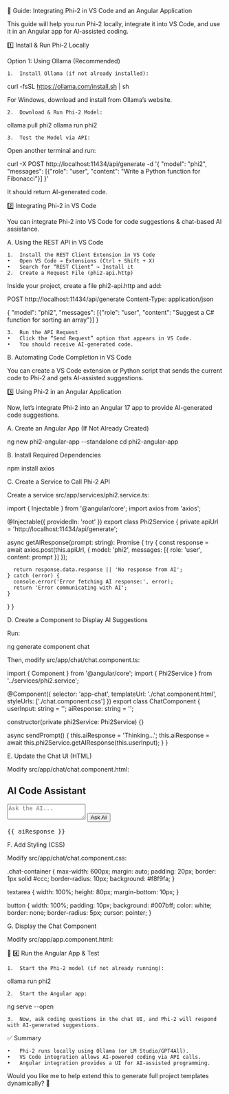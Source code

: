 🚀 Guide: Integrating Phi-2 in VS Code and an Angular Application

This guide will help you run Phi-2 locally, integrate it into VS Code, and use it in an Angular app for AI-assisted coding.

1️⃣ Install & Run Phi-2 Locally

Option 1: Using Ollama (Recommended)

	1.	Install Ollama (if not already installed):

curl -fsSL https://ollama.com/install.sh | sh

For Windows, download and install from Ollama’s website.

	2.	Download & Run Phi-2 Model:

ollama pull phi2
ollama run phi2


	3.	Test the Model via API:
Open another terminal and run:

curl -X POST http://localhost:11434/api/generate -d '{
  "model": "phi2",
  "messages": [{"role": "user", "content": "Write a Python function for Fibonacci"}]
}'

It should return AI-generated code.

2️⃣ Integrating Phi-2 in VS Code

You can integrate Phi-2 into VS Code for code suggestions & chat-based AI assistance.

A. Using the REST API in VS Code

	1.	Install the REST Client Extension in VS Code
	•	Open VS Code → Extensions (Ctrl + Shift + X)
	•	Search for “REST Client” → Install it
	2.	Create a Request File (phi2-api.http)
Inside your project, create a file phi2-api.http and add:

POST http://localhost:11434/api/generate
Content-Type: application/json

{
  "model": "phi2",
  "messages": [{"role": "user", "content": "Suggest a C# function for sorting an array"}]
}

	3.	Run the API Request
	•	Click the “Send Request” option that appears in VS Code.
	•	You should receive AI-generated code.

B. Automating Code Completion in VS Code

You can create a VS Code extension or Python script that sends the current code to Phi-2 and gets AI-assisted suggestions.

3️⃣ Using Phi-2 in an Angular Application

Now, let’s integrate Phi-2 into an Angular 17 app to provide AI-generated code suggestions.

A. Create an Angular App (If Not Already Created)

ng new phi2-angular-app --standalone
cd phi2-angular-app

B. Install Required Dependencies

npm install axios

C. Create a Service to Call Phi-2 API

Create a service src/app/services/phi2.service.ts:

import { Injectable } from '@angular/core';
import axios from 'axios';

@Injectable({
  providedIn: 'root'
})
export class Phi2Service {
  private apiUrl = 'http://localhost:11434/api/generate';

  async getAIResponse(prompt: string): Promise<string> {
    try {
      const response = await axios.post(this.apiUrl, {
        model: 'phi2',
        messages: [{ role: 'user', content: prompt }]
      });

      return response.data.response || 'No response from AI';
    } catch (error) {
      console.error('Error fetching AI response:', error);
      return 'Error communicating with AI';
    }
  }
}

D. Create a Component to Display AI Suggestions

Run:

ng generate component chat

Then, modify src/app/chat/chat.component.ts:

import { Component } from '@angular/core';
import { Phi2Service } from '../services/phi2.service';

@Component({
  selector: 'app-chat',
  templateUrl: './chat.component.html',
  styleUrls: ['./chat.component.css']
})
export class ChatComponent {
  userInput: string = '';
  aiResponse: string = '';

  constructor(private phi2Service: Phi2Service) {}

  async sendPrompt() {
    this.aiResponse = 'Thinking...';
    this.aiResponse = await this.phi2Service.getAIResponse(this.userInput);
  }
}

E. Update the Chat UI (HTML)

Modify src/app/chat/chat.component.html:

<div class="chat-container">
  <h2>AI Code Assistant</h2>
  <textarea [(ngModel)]="userInput" placeholder="Ask the AI..."></textarea>
  <button (click)="sendPrompt()">Ask AI</button>
  <pre>{{ aiResponse }}</pre>
</div>

F. Add Styling (CSS)

Modify src/app/chat/chat.component.css:

.chat-container {
  max-width: 600px;
  margin: auto;
  padding: 20px;
  border: 1px solid #ccc;
  border-radius: 10px;
  background: #f8f9fa;
}

textarea {
  width: 100%;
  height: 80px;
  margin-bottom: 10px;
}

button {
  width: 100%;
  padding: 10px;
  background: #007bff;
  color: white;
  border: none;
  border-radius: 5px;
  cursor: pointer;
}

G. Display the Chat Component

Modify src/app/app.component.html:

<app-chat></app-chat>

🚀 4️⃣ Run the Angular App & Test

	1.	Start the Phi-2 model (if not already running):

ollama run phi2


	2.	Start the Angular app:

ng serve --open


	3.	Now, ask coding questions in the chat UI, and Phi-2 will respond with AI-generated suggestions.

✅ Summary

	•	Phi-2 runs locally using Ollama (or LM Studio/GPT4All).
	•	VS Code integration allows AI-powered coding via API calls.
	•	Angular integration provides a UI for AI-assisted programming.

Would you like me to help extend this to generate full project templates dynamically? 🚀